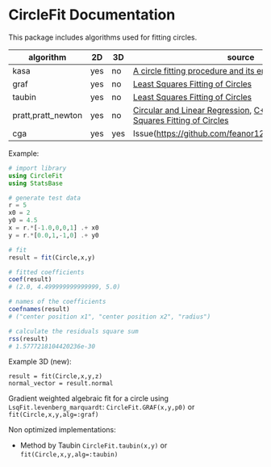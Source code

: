 # CircleFit Documentation

This package includes algorithms used for fitting circles.

| algorithm | 2D | 3D |source|
|-----------|----|----|------|
| kasa| yes | no |[A circle fitting procedure and its error analysis](https://doi.org/10.1109/TIM.1976.6312298) |
| graf| yes | no |[Least Squares Fitting of Circles](https://link.springer.com/article/10.1007/s10851-005-0482-8)|
| taubin| yes | no |[Least Squares Fitting of Circles](https://link.springer.com/article/10.1007/s10851-005-0482-8)|
| pratt,pratt\_newton| yes | no | [Circular and Linear Regression](https://doi.org/10.1201/EBK1439835906), [C++ code](https://people.cas.uab.edu/~mosya/cl/CircleFitByPratt.cpp), [Least Squares Fitting of Circles](https://link.springer.com/article/10.1007/s10851-005-0482-8)|
| cga| yes | yes | Issue(https://github.com/feanor12/CircleFit.jl/issues/10) |

Example:
```julia
# import library
using CircleFit
using StatsBase

# generate test data
r = 5
x0 = 2
y0 = 4.5
x = r.*[-1.0,0,0,1] .+ x0
y = r.*[0.0,1,-1,0] .+ y0

# fit
result = fit(Circle,x,y)

# fitted coefficients
coef(result)
# (2.0, 4.499999999999999, 5.0)

# names of the coefficients
coefnames(result)
# ("center position x1", "center position x2", "radius")

# calculate the residuals square sum
rss(result)
# 1.5777218104420236e-30
```

Example 3D (new):
```
result = fit(Circle,x,y,z)
normal_vector = result.normal
```


Gradient weighted algebraic fit for a circle using `LsqFit.levenberg_marquardt`: `CircleFit.GRAF(x,y,p0)` or `fit(Circle,x,y,alg=:graf)`

Non optimized implementations:
* Method by Taubin `CircleFit.taubin(x,y)` or `fit(Circle,x,y,alg=:taubin)`
